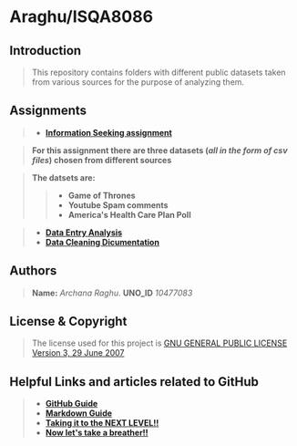 # Araghu/ISQA8086

## **Introduction**

> This repository contains folders with different public datasets taken from various sources for the purpose of analyzing them.

## **Assignments**

> * [**Information Seeking assignment**](https://github.com/ArchanaRaghu512/Araghu8086/tree/master/data-set)   

> **For this assignment there are three datasets (_all in the form of csv files_) chosen from different sources**

> **The datsets are:**
>> * **Game of Thrones**
>> * **Youtube Spam comments**
>> * **America's Health Care Plan Poll**

> * [**Data Entry Analysis**](https://github.com/ArchanaRaghu512/Araghu8086)    
> * [**Data Cleaning Dicumentation**](https://github.com/ArchanaRaghu512/Araghu8086)

## **Authors**

> **Name:** _Archana Raghu_. 
> **UNO_ID** _10477083_

## **License & Copyright**

> The license used for this project is [GNU GENERAL PUBLIC LICENSE Version 3, 29 June 2007](https://github.com/ArchanaRaghu512/Araghu8086/blob/master/LICENSE)

## **Helpful Links and articles related to GitHub**

> * [**GitHub Guide**](https://guides.github.com/activities/hello-world/)   
> * [**Markdown Guide**](https://www.markdownguide.org)   
> * [**Taking it to the NEXT LEVEL!!**](https://www.codeschool.com/courses/mastering-github)     
> * [**Now let's take a breather!!**](https://i.pinimg.com/736x/74/56/0e/74560e4271d599f06e4b93e71f4a3836--calvin-and-hobbes-quotes-calvin--hobbes.jpg)   



